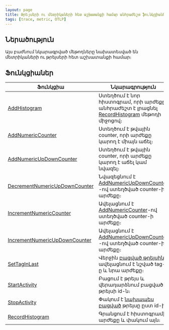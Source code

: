```yaml
---
layout: page
title: Թրեյսերի ու մետրիկաների հետ աշխատանքի համար անհրաժեշտ ֆունկցիաներ
tags: [trace, metric, OTLP]
---
```


## Ներածություն

Այս բաժնում նկարագրված մեթոդները նախատեսված են մետրիկաների ու թրեյսերի հետ աշխատանքի համար։

## Ֆունկցիաներ

| Ֆունկցիա | Նկարագրություն |
|----------|---------------|
| [AddHistogram](AddHistogram.md) | Ստեղծում է նոր հիստոգրամ, որի արժեքը անհրաժեշտ է լրացնել [RecordHistogram](RecordHistogram.md) մեթոդի միջոցով։ |
| [AddNumericCounter](AddNumericCounter.md) | Ստեղծում է թվային counter, որի արժեքը կարող է միայն աճել։ |
| [AddNumericUpDownCounter](AddNumericUpDownCounter.md) | Ստեղծում է թվային counter, որի արժեքը կարող է աճել կամ նվազել։ |
| [DecrementNumericUpDownCounter](DecrementNumericUpDownCounter.md) | Նվազեցնում է [AddNumericUpDownCounter](AddNumericUpDownCounter.md) -ով ստեղծված counter-ի արժեքը։ |
| [IncrementNumericCounter](IncrementNumericCounter.md) | Ավելացնում է [AddNumericCounter](AddNumericCounter.md)-ով ստեղծված counter-ի արժեքը։ |
| [IncrementNumericUpDownCounter](IncrementNumericUpDownCounter.md) | Ավելացնում է [AddNumericUpDownCounter](AddNumericUpDownCounter.md) -ով ստեղծված counter-ի արժեքը։ |
| [SetTagInLast](SetTagInLast.md) | Վերջին [բացված թրեյսին](StartActivity.md) ավելացնում է նշված tag-ը և նրա արժեքը։ |
| [StartActivity](StartActivity.md) | Բացում է թրեյս և վերադարձնում բացված թրեյսի id-ն։ |
| [StopActivity](StopActivity.md) | Փակում է [նախապես բացված](StartActivity.md) թրեյսը ըստ id-ի: |
| [RecordHistogram](RecordHistogram.md) | Գրանցում է հիստոգրամի արժեքը և փակում այն։ |
